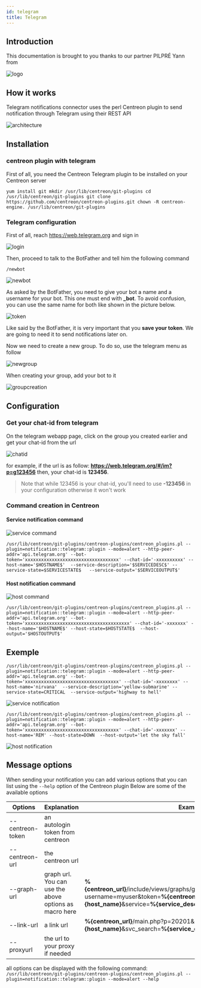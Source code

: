 ```yaml
---
id: telegram
title: Telegram
---
```


## Introduction

This documentation is brought to you thanks to our partner PILPRÉ Yann from

![logo](../../assets/integrations/notifications/telegram/logo-YPSI.png)

## How it works
Telegram notifications connector uses the perl Centreon plugin to send notification through Telegram using their REST API

![architecture](../../assets/integrations/notifications/telegram/architecture-telegram.png)

## Installation

### centreon plugin with telegram

First of all, you need the Centreon Telegram plugin to be installed on your Centreon server

`
yum install git
mkdir /usr/lib/centreon/git-plugins
cd /usr/lib/centreon/git-plugins
git clone https://github.com/centreon/centreon-plugins.git
chown -R centreon-engine. /usr/lib/centreon/git-plugins
`

### Telegram configuration

First of all, reach https://web.telegram.org and sign in

![login](../../assets/integrations/notifications/telegram/login-telegram.png)

Then, proceed to talk to the BotFather and tell him the following command

`/newbot`

![newbot](../../assets/integrations/notifications/telegram/newbot-telegram.png)

As asked by the BotFather, you need to give your bot a name and a username for your bot. This one must end with **_bot**.
To avoid confusion, you can use the same name for both like shown in the picture below.

![token](../../assets/integrations/notifications/telegram/token-telegram.png)

Like said by the BotFather, it is very important that you **save your token**. We are going to need it to send notifications later on.

Now we need to create a new group. To do so, use the telegram menu as follow

![newgroup](../../assets/integrations/notifications/telegram/newgroup-telegram.gif)

When creating your group, add your bot to it

![groupcreation](../../assets/integrations/notifications/telegram/groupcreation-telegram.gif)

## Configuration

### Get your chat-id from telegram
On the telegram webapp page, click on the group you created earlier and get your chat-id from the url

![chatid](../../assets/integrations/notifications/telegram/chatid-telegram.png)

for example, if the url is as follow: **https://web.telegram.org/#/im?p=g123456** then, your chat-id is **123456**.

> Note that while 123456 is your chat-id, you'll need to use **-123456** in your configuration  otherwise it won't work

### Command creation in Centreon

#### Service notification command

![service command](../../assets/integrations/notifications/telegram/service-command-telegram.png)

`
/usr/lib/centreon/git-plugins/centreon-plugins/centreon_plugins.pl --plugin=notification::telegram::plugin --mode=alert
--http-peer-addr='api.telegram.org' --bot-token='xxxxxxxxxxxxxxxxxxxxxxxxxxxxxxxxxxx'
--chat-id='-xxxxxxxxxx' --host-name='$HOSTNAME$'  --service-description='$SERVICEDESC$' --service-state=$SERVICESTATE$  
--service-output='$SERVICEOUTPUT$'
`

#### Host notification command

![host command](../../assets/integrations/notifications/telegram/host-command-telegram.png)

`
/usr/lib/centreon/git-plugins/centreon-plugins/centreon_plugins.pl --plugin=notification::telegram::plugin --mode=alert
--http-peer-addr='api.telegram.org' --bot-token='xxxxxxxxxxxxxxxxxxxxxxxxxxxxxxxxxxxxxxx'
--chat-id='-xxxxxxx' --host-name='$HOSTNAME$' --host-state=$HOSTSTATE$  --host-output='$HOSTOUTPUT$'
`

## Exemple

`
/usr/lib/centreon/git-plugins/centreon-plugins/centreon_plugins.pl --plugin=notification::telegram::plugin --mode=alert
--http-peer-addr='api.telegram.org' --bot-token='xxxxxxxxxxxxxxxxxxxxxxxxxxxxxxxxxxx' --chat-id='-xxxxxxxx'
--host-name='nirvana'  --service-description='yellow-submarine' --service-state=CRITICAL  --service-output='highway to hell'
`

![service notification](../../assets/integrations/notifications/telegram/service-notification-telegram.png)

`
/usr/lib/centreon/git-plugins/centreon-plugins/centreon_plugins.pl --plugin=notification::telegram::plugin --mode=alert
--http-peer-addr='api.telegram.org' --bot-token='xxxxxxxxxxxxxxxxxxxxxxxxxxxxxxxxxxx' --chat-id='-xxxxxxx'
--host-name='REM' --host-state=DOWN  --host-output='let the sky fall'
`

![host notification](../../assets/integrations/notifications/telegram/host-notification-telegram.png)

## Message options

When sending your notification you can add various options that you can list using the `--help` option of the Centreon plugin
Below are some of the available options

| Options | Explanation | Example |
| ------- | ----------- | ------- |
| --centreon-token | an autologin token from centreon ||
| --centreon-url | the centreon url ||
| --graph-url | graph url. You can use the above options as macro here | **%{centreon_url}**/include/views/graphs/generateGraphs/generateImage.php?username=myuser&token=**%{centreon_token}**&hostname=**%{host_name}**&service=**%{service_description}**|
| --link-url | a link url | **%{centreon_url}**/main.php?p=20201&o=svc&host_search=**%{host_name}**&svc_search=**%{service_description}** |
| --proxyurl | the url to your proxy if needed ||

all options can be displayed with the following command:
`/usr/lib/centreon/git-plugins/centreon-plugins/centreon_plugins.pl --plugin=notification::telegram::plugin --mode=alert --help`
